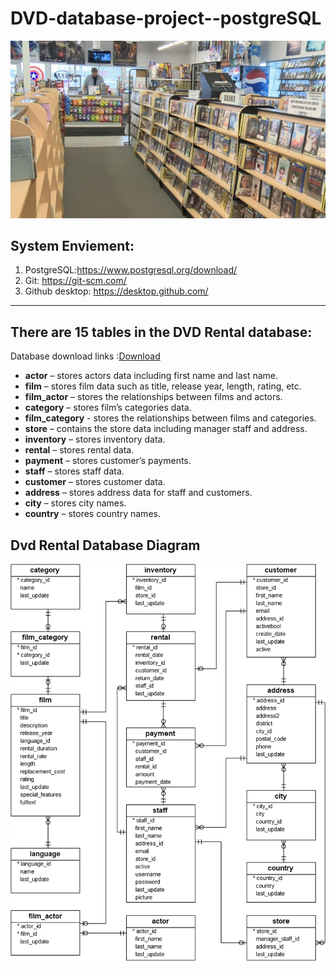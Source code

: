 #  DVD-database-project--postgreSQL

![background](https://github.com/HihizZ/DVD-database-project--postgreSQL/blob/main/resourse/Photo/BG.jpeg)

## System Enviement:
1. PostgreSQL:https://www.postgresql.org/download/
2. Git: https://git-scm.com/
3. Github desktop: https://desktop.github.com/

---

## There are 15 tables in the DVD Rental database:
Database download links :[Download](https://github.com/HihizZ/DVD-database-project--postgreSQL/blob/main/Database%20sourse/dvdrental.tar)

- **actor** – stores actors data including first name and last name.  
- **film** – stores film data such as title, release year, length, rating, etc.  
- **film_actor** – stores the relationships between films and actors.  
- **category** – stores film’s categories data.  
- **film_category** - stores the relationships between films and categories.  
- **store** – contains the store data including manager staff and address.  
- **inventory** – stores inventory data.  
- **rental** – stores rental data.  
- **payment** – stores customer’s payments.  
- **staff** – stores staff data.  
- **customer** – stores customer data.  
- **address** – stores address data for staff and customers.  
- **city** – stores city names.  
- **country** – stores country names.  

## Dvd Rental Database Diagram
![dvd rental database diagram](https://github.com/HihizZ/DVD-database-project--postgreSQL/blob/main/resourse/Photo/dvd-rental-sample-database-diagram.png)
